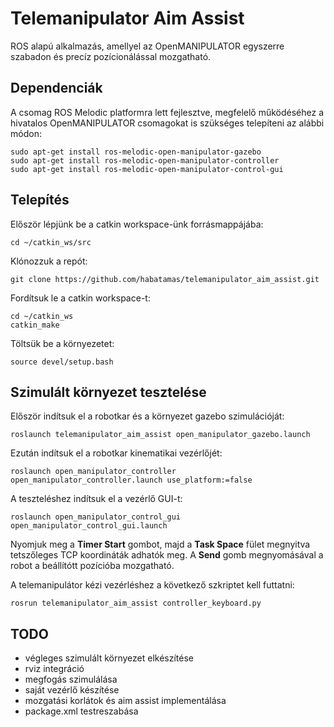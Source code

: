 # Telemanipulator Aim Assist

ROS alapú alkalmazás, amellyel az OpenMANIPULATOR egyszerre szabadon és precíz pozícionálással mozgatható.

## Dependenciák

A csomag ROS Melodic platformra lett fejlesztve, megfelelő működéséhez a hivatalos OpenMANIPULATOR csomagokat is szükséges telepíteni az alábbi módon:

```
sudo apt-get install ros-melodic-open-manipulator-gazebo
sudo apt-get install ros-melodic-open-manipulator-controller
sudo apt-get install ros-melodic-open-manipulator-control-gui
```

## Telepítés

Először lépjünk be a catkin workspace-ünk forrásmappájába:
```
cd ~/catkin_ws/src
```

Klónozzuk a repót:
```
git clone https://github.com/habatamas/telemanipulator_aim_assist.git
```

Fordítsuk le a catkin workspace-t:
```
cd ~/catkin_ws
catkin_make
```

Töltsük be a környezetet:
```
source devel/setup.bash
```

## Szimulált környezet tesztelése

Először indítsuk el a robotkar és a környezet gazebo szimulációját:

```
roslaunch telemanipulator_aim_assist open_manipulator_gazebo.launch
```

Ezután indítsuk el a robotkar kinematikai vezérlőjét:

```
roslaunch open_manipulator_controller open_manipulator_controller.launch use_platform:=false
```

A teszteléshez indítsuk el a vezérlő GUI-t:

```
roslaunch open_manipulator_control_gui open_manipulator_control_gui.launch
```

Nyomjuk meg a __Timer Start__ gombot, majd a __Task Space__ fület megnyitva tetszőleges TCP koordináták adhatók meg. A __Send__ gomb megnyomásával a robot a beállítótt pozícióba mozgatható.

A telemanipulátor kézi vezérléshez a következő szkriptet kell futtatni:

```
rosrun telemanipulator_aim_assist controller_keyboard.py
```

## TODO

- végleges szimulált környezet elkészítése
- rviz integráció
- megfogás szimulálása
- saját vezérlő készítése
- mozgatási korlátok és aim assist implementálása
- package.xml testreszabása